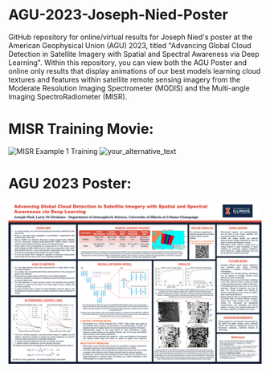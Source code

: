 # AGU-2023-Joseph-Nied-Poster
GitHub repository for online/virtual results for Joseph Nied's poster at the American Geophysical Union (AGU) 2023, titled "Advancing Global Cloud Detection in Satellite Imagery with Spatial and Spectral Awareness via Deep Learning". Within this repository, you can view both the AGU Poster and online only results that display animations of our best models learning cloud textures and features within satellite remote sensing imagery from the Moderate Resolution Imaging Spectrometer (MODIS) and the Multi-angle Imaging SpectroRadiometer (MISR).

# MISR Training Movie:
<img src="https://github.com/jdn8608/AGU-2023-Joseph-Nied-Poster/blob/main/MISR/Example-1.gif" alt="MISR Example 1 Training" width="400" height="400" loop=1>

<img src="" alt="your_alternative_text" width="300" height="400" loop=infinite>


# AGU 2023 Poster:

<img src="https://github.com/jdn8608/AGU-2023-Joseph-Nied-Poster/blob/main/POSTER/Joseph_Nied-AGU%2BMISR-2023.png" alt="AGU 2023 Poster - Joseph Nied">

